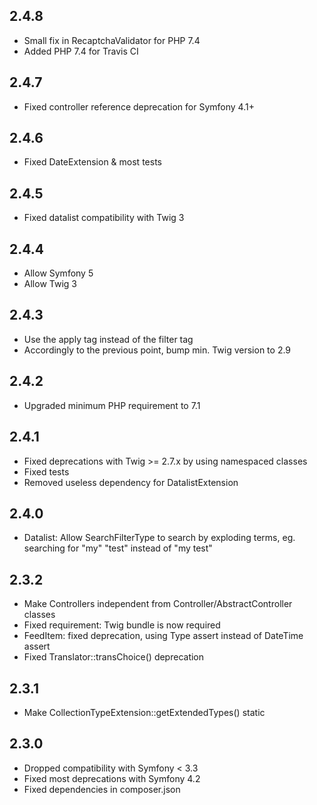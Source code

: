 2.4.8
-----

* Small fix in RecaptchaValidator for PHP 7.4
* Added PHP 7.4 for Travis CI 

2.4.7
-----

* Fixed controller reference deprecation for Symfony 4.1+

2.4.6
-----

* Fixed DateExtension & most tests

2.4.5
-----

* Fixed datalist compatibility with Twig 3

2.4.4
-----

* Allow Symfony 5
* Allow Twig 3

2.4.3
-----

* Use the apply tag instead of the filter tag
* Accordingly to the previous point, bump min. Twig version to 2.9

2.4.2
-----

* Upgraded minimum PHP requirement to 7.1

2.4.1
-----

* Fixed deprecations with Twig >= 2.7.x by using namespaced classes
* Fixed tests
* Removed useless dependency for DatalistExtension

2.4.0
-----

* Datalist: Allow SearchFilterType to search by exploding terms, eg. searching for "my" "test" instead of "my test"

2.3.2
-----

* Make Controllers independent from Controller/AbstractController classes
* Fixed requirement: Twig bundle is now required
* FeedItem: fixed deprecation, using Type assert instead of DateTime assert
* Fixed Translator::transChoice() deprecation

2.3.1
-----

* Make CollectionTypeExtension::getExtendedTypes() static

2.3.0
-----

* Dropped compatibility with Symfony < 3.3
* Fixed most deprecations with Symfony 4.2
* Fixed dependencies in composer.json
